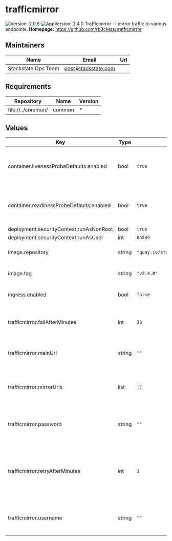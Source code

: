 # trafficmirror

![Version: 2.0.6](https://img.shields.io/badge/Version-2.0.6-informational?style=flat-square) ![AppVersion: 2.4.0](https://img.shields.io/badge/AppVersion-2.4.0-informational?style=flat-square)
Trafficmirror -- mirror traffic to various endpoints.
**Homepage:** <https://github.com/rb3ckers/trafficmirror>
## Maintainers

| Name | Email | Url |
| ---- | ------ | --- |
| Stackstate Ops Team | <ops@stackstate.com> |  |

## Requirements

| Repository | Name | Version |
|------------|------|---------|
| file://../common/ | common | * |
## Values

| Key | Type | Default | Description |
|-----|------|---------|-------------|
| container.livenessProbeDefaults.enabled | bool | `true` | Use defaults for the `livenessProbe` from the upstream `common` chart. |
| container.readinessProbeDefaults.enabled | bool | `true` | Use defaults for the `readinessProbe` from the upstream `common` chart. |
| deployment.securityContext.runAsNonRoot | bool | `true` |  |
| deployment.securityContext.runAsUser | int | `65534` |  |
| image.repository | string | `"quay.io/stackstate/trafficmirror"` | Base container image repository. |
| image.tag | string | `"v2.4.0"` | Default container image tag. |
| ingress.enabled | bool | `false` | Enable use of ingress controllers. |
| trafficmirror.failAfterMinutes | int | `30` | Remove a target when it has been failing for this many minutes. |
| trafficmirror.mainUrl | string | `""` | The default URL to receive the mirrored traffic. |
| trafficmirror.mirrorUrls | list | `[]` | The additional URLs that should also receive mirrored traffic. |
| trafficmirror.password | string | `""` | Basic auth password for the Trafficmirror service. |
| trafficmirror.retryAfterMinutes | int | `1` | After 5 successive failures a target is temporarily disabled, it will be retried after this many minutes. |
| trafficmirror.username | string | `""` | Basic auth username for the Trafficmirror service. |

